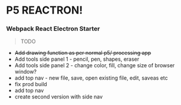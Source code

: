 # P5 REACTRON!

### Webpack React Electron Starter

> TODO
* ~~Add drawing function as per normal p5/ processing app~~
* Add tools side panel 1 - pencil, pen, shapes, eraser
* Add tools side panel 2 - change color, fill, change size of browser window?
* add top nav - new file, save, open existing file, edit, saveas etc
* fix prod build
* add top nav
* create second version with side nav